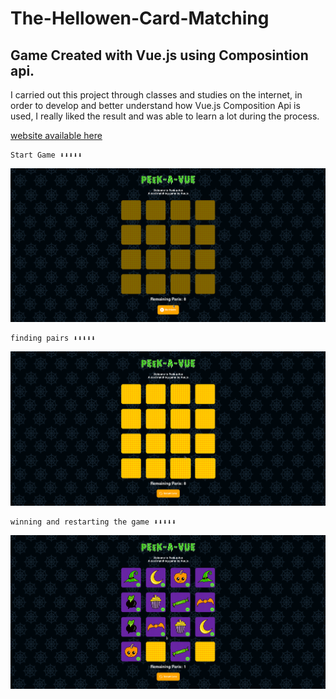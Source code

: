 
# The-Hellowen-Card-Matching

## Game Created with Vue.js using Composintion api. 


<p>
I carried out this project through classes and studies on the internet, in order to develop and better understand how Vue.js Composition Api is used, I really liked the result and was able to learn a lot during the process.
</p>

[website available here](https://616c37b27f9d4f40dcdef356--dazzling-kirch-e0770d.netlify.app/)

```
Start Game ⬇️⬇️⬇️⬇️⬇️
```

![gif](./public/img/gif-presentation.gif)

```
finding pairs ⬇️⬇️⬇️⬇️⬇️
```
![gif](./public/img/gif-presentation-2.gif)

```
winning and restarting the game ⬇️⬇️⬇️⬇️⬇️
```
![gif](./public/img/gif-presentation-3.gif)
